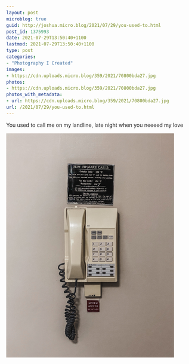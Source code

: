 ```yaml
---
layout: post
microblog: true
guid: http://joshua.micro.blog/2021/07/29/you-used-to.html
post_id: 1375993
date: 2021-07-29T13:50:40+1100
lastmod: 2021-07-29T13:50:40+1100
type: post
categories:
- "Photography I Created"
images:
- https://cdn.uploads.micro.blog/359/2021/70800bda27.jpg
photos:
- https://cdn.uploads.micro.blog/359/2021/70800bda27.jpg
photos_with_metadata:
- url: https://cdn.uploads.micro.blog/359/2021/70800bda27.jpg
url: /2021/07/29/you-used-to.html
---
```

You used to call me on my landline, late night when you neeeed my love

<img src="uploads/2021/70800bda27.jpg" width="450" height="600" alt="" />
